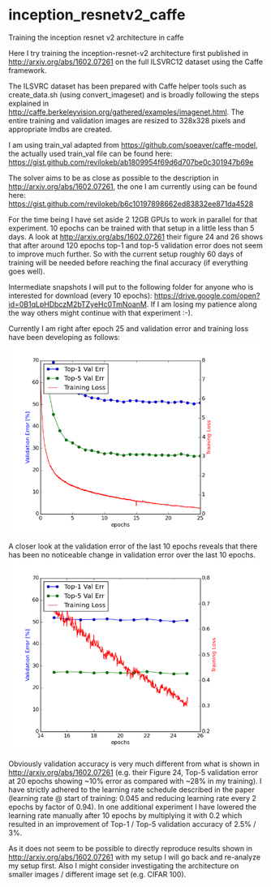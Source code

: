 # inception_resnetv2_caffe
Training the inception resnet v2 architecture in caffe

Here I try training the inception-resnet-v2 architecture first published in http://arxiv.org/abs/1602.07261 on the full ILSVRC12 dataset using the Caffe framework.

The ILSVRC dataset has been prepared with Caffe helper tools such as create_data.sh (using convert_imageset) and is broadly following the steps explained in http://caffe.berkeleyvision.org/gathered/examples/imagenet.html. The entire training and validation images are resized to 328x328 pixels and appropriate lmdbs are created.

I am using train_val adapted from https://github.com/soeaver/caffe-model, the actually used train_val file can be found here: https://gist.github.com/revilokeb/ab1809954f69d6d707be0c301947b69e

The solver aims to be as close as possible to the description in http://arxiv.org/abs/1602.07261, the one I am currently using can be found here: https://gist.github.com/revilokeb/b6c10197898662ed83832ee871da4528

For the time being I have set aside 2 12GB GPUs to work in parallel for that experiment. 10 epochs can be trained with that setup in a little less than 5 days. A look at http://arxiv.org/abs/1602.07261 their figure 24 and 26 shows that after around 120 epochs top-1 and top-5 validation error does not seem to improve much further. So with the current setup roughly 60 days of training will be needed before reaching the final accuracy (if everything goes well).

Intermediate snapshots I will put to the following folder for anyone who is interested for download (every 10 epochs): https://drive.google.com/open?id=0B1qLpHDbczM2bTZyeHc0TmNoanM. If I am losing my patience along the way others might continue with that experiment :-).

Currently I am right after epoch 25 and validation error and training loss have been developing as follows:
![Alt text](./inception_resnetv2_25epochs.png?raw=true "Current Validation Error / Training Loss")

A closer look at the validation error of the last 10 epochs reveals that there has been no noticeable change in validation error over the last 10 epochs. ![Alt text](./inception_resnetv2_15-25epochs.png?raw=true "Validation Error / Training Loss of last 10 epochs")

Obviously validation accuracy is very much different from what is shown in http://arxiv.org/abs/1602.07261 (e.g. their Figure 24, Top-5 validation error at 20 epochs showing ~10% error as compared with ~28% in my training). I have strictly adhered to the learning rate schedule described in the paper (learning rate @ start of training: 0.045 and reducing learning rate every 2 epochs by factor of 0.94). In one additional experiment I have lowered the learning rate manually after 10 epochs by multiplying it with 0.2 which resulted in an improvement of Top-1 / Top-5 validation accuracy of 2.5% / 3%.

As it does not seem to be possible to directly reproduce results shown in http://arxiv.org/abs/1602.07261 with my setup I will go back and re-analyze my setup first. Also I might consider investigating the architecture on smaller images / different image set (e.g. CIFAR 100). 




